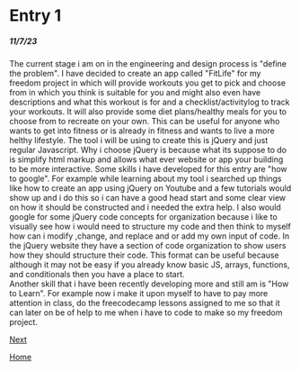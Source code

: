 # Entry 1
##### 11/7/23

The current stage i am on in the engineering and design process is "define the problem". I have decided to create an app called "FitLife" for my freedom project in which will provide workouts you get to pick and choose from in which you think is suitable for you and might also even have descriptions and what this workout is for and a checklist/activitylog to track your workouts. It will also provide some diet plans/healthy meals for you to choose from to recreate on your own. This can be useful for anyone who wants to get into fitness or is already in fitness and wants to live a more helthy lifestyle. The tool i will be using to create this is jQuery and just regular Javascript. Why i choose jQuery is because what its suppose to do is simplify html markup and allows what ever website or app your building to be more interactive.
Some skills i have developed for this entry are "how to google". For example while learning about my tool i searched up things like how to create an app using jQuery on Youtube and a few tutorials would show up and i do this so i can have a good head start and some clear view on how it should be constructed and i needed the extra help. I also would google for some jQuery code concepts for organization because i like to visually see how i would need to structure my code and then think to myself how can i modify ,change, and replace and or add my own input of code. In the jQuery website they have a section of code organization to show users how they should structure their code. This format can be useful because although it may not be easy if you already know basic JS, arrays, functions, and conditionals then you have a place to start.  
Another skill that i have been recently developing more and still am is "How to Learn". For example now i make it upon myself to have to pay more attention in class, do the freecodecamp lessons assigned to me so that it can later on be of help to me when i have to code to make so my freedom project.

 

[Next](entry02.md)

[Home](../README.md)
